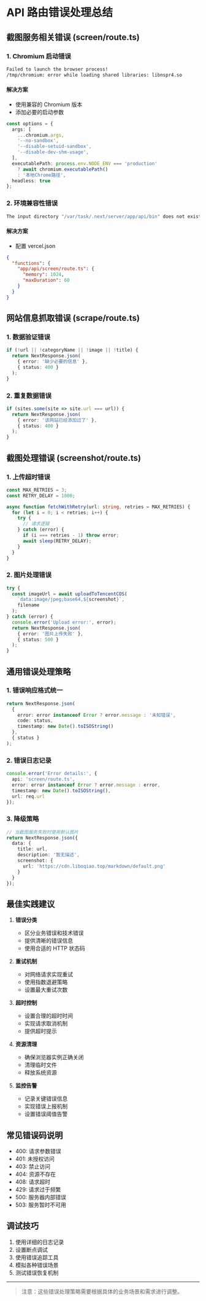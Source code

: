 # API 路由错误处理总结

## 截图服务相关错误 (screen/route.ts)

### 1. Chromium 启动错误
```bash
Failed to launch the browser process!
/tmp/chromium: error while loading shared libraries: libnspr4.so
```

#### 解决方案
- 使用兼容的 Chromium 版本
- 添加必要的启动参数
```typescript
const options = {
  args: [
    ...chromium.args,
    '--no-sandbox',
    '--disable-setuid-sandbox',
    '--disable-dev-shm-usage',
  ],
  executablePath: process.env.NODE_ENV === 'production'
    ? await chromium.executablePath()
    : '本地Chrome路径',
  headless: true
};
```

### 2. 环境兼容性错误
```bash
The input directory "/var/task/.next/server/app/api/bin" does not exist
```

#### 解决方案
- 配置 vercel.json
```json
{
  "functions": {
    "app/api/screen/route.ts": {
      "memory": 1024,
      "maxDuration": 60
    }
  }
}
```

## 网站信息抓取错误 (scrape/route.ts)

### 1. 数据验证错误
```typescript
if (!url || !categoryName || !image || !title) {
  return NextResponse.json(
    { error: '缺少必要的信息' }, 
    { status: 400 }
  );
}
```

### 2. 重复数据错误
```typescript
if (sites.some(site => site.url === url)) {
  return NextResponse.json(
    { error: '该网站已经添加过了' }, 
    { status: 400 }
  );
}
```

## 截图处理错误 (screenshot/route.ts)

### 1. 上传超时错误
```typescript
const MAX_RETRIES = 3;
const RETRY_DELAY = 1000;

async function fetchWithRetry(url: string, retries = MAX_RETRIES) {
  for (let i = 0; i < retries; i++) {
    try {
      // 请求逻辑
    } catch (error) {
      if (i === retries - 1) throw error;
      await sleep(RETRY_DELAY);
    }
  }
}
```

### 2. 图片处理错误
```typescript
try {
  const imageUrl = await uploadToTencentCOS(
    `data:image/jpeg;base64,${screenshot}`,
    filename
  );
} catch (error) {
  console.error('Upload error:', error);
  return NextResponse.json(
    { error: '图片上传失败' },
    { status: 500 }
  );
}
```

## 通用错误处理策略

### 1. 错误响应格式统一
```typescript
return NextResponse.json(
  { 
    error: error instanceof Error ? error.message : '未知错误',
    code: status,
    timestamp: new Date().toISOString()
  }, 
  { status }
);
```

### 2. 错误日志记录
```typescript
console.error('Error details:', {
  api: 'screen/route.ts',
  error: error instanceof Error ? error.message : error,
  timestamp: new Date().toISOString(),
  url: req.url
});
```

### 3. 降级策略
```typescript
// 当截图服务失败时使用默认图片
return NextResponse.json({
  data: {
    title: url,
    description: '暂无描述',
    screenshot: {
      url: 'https://cdn.liboqiao.top/markdown/default.png'
    }
  }
});
```

## 最佳实践建议

1. **错误分类**
   - 区分业务错误和技术错误
   - 提供清晰的错误信息
   - 使用合适的 HTTP 状态码

2. **重试机制**
   - 对网络请求实现重试
   - 使用指数退避策略
   - 设置最大重试次数

3. **超时控制**
   - 设置合理的超时时间
   - 实现请求取消机制
   - 提供超时提示

4. **资源清理**
   - 确保浏览器实例正确关闭
   - 清理临时文件
   - 释放系统资源

5. **监控告警**
   - 记录关键错误信息
   - 实现错误上报机制
   - 设置错误阈值告警

## 常见错误码说明

- 400: 请求参数错误
- 401: 未授权访问
- 403: 禁止访问
- 404: 资源不存在
- 408: 请求超时
- 429: 请求过于频繁
- 500: 服务器内部错误
- 503: 服务暂时不可用

## 调试技巧

1. 使用详细的日志记录
2. 设置断点调试
3. 使用错误追踪工具
4. 模拟各种错误场景
5. 测试错误恢复机制

---

> 注意：这些错误处理策略需要根据具体的业务场景和需求进行调整。 